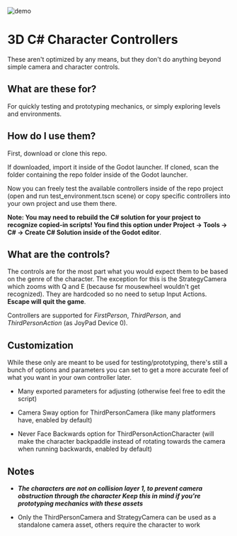 ![demo](https://github.com/Deltt/GodotSharpCharacterControllerCollection/assets/70781525/b6e50652-ba82-492c-a1a7-8418e46aa18d)

# 3D C# Character Controllers

These aren't optimized by any means, but they don't do anything beyond simple camera and character controls.

## What are these for?
For quickly testing and prototyping mechanics, or simply exploring levels and environments.

## How do I use them?
First, download or clone this repo.

If downloaded, import it inside of the Godot launcher.
If cloned, scan the folder containing the repo folder inside of the Godot launcher.

Now you can freely test the available controllers inside of the repo project (open and run test_environment.tscn scene) or copy specific controllers into your own project and use them there.

**Note: You may need to rebuild the C# solution for your project to recognize copied-in scripts! You find this option under Project -> Tools -> C# -> Create C# Solution inside of the Godot editor**.

## What are the controls?
The controls are for the most part what you would expect them to be based on the genre of the character. The exception for this is the StrategyCamera which zooms with Q and E (because fsr mousewheel wouldn't get recognized). They are hardcoded so no need to setup Input Actions. **Escape will quit the game**.

Controllers are supported for *FirstPerson*, *ThirdPerson*, and *ThirdPersonAction* (as JoyPad Device 0).

## Customization
While these only are meant to be used for testing/prototyping, there's still a bunch of options and parameters you can set to get a more accurate feel of what you want in your own controller later.

- Many exported parameters for adjusting (otherwise feel free to edit the script)

- Camera Sway option for ThirdPersonCamera (like many platformers have, enabled by default)

- Never Face Backwards option for ThirdPersonActionCharacter (will make the character backpaddle instead of rotating towards the camera when running backwards, enabled by default)

## Notes

- ***The characters are not on collision layer 1, to prevent camera obstruction through the character
Keep this in mind if you're prototyping mechanics with these assets***

- Only the ThirdPersonCamera and StrategyCamera can be used as a standalone camera asset,
others require the character to work
